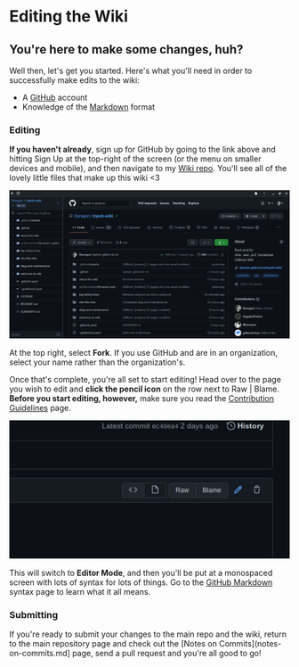 # Editing the Wiki

## You're here to make some changes, huh?

Well then, let's get you started. Here's what you'll need in order to successfully make edits to the wiki:

* A [GitHub](https://github.com) account
* Knowledge of the [Markdown](https://guides.github.com/features/mastering-markdown/) format

### **Editing**

**If you haven't already**, sign up for GitHub by going to the link above and hitting Sign Up at the top-right of the screen \(or the menu on smaller devices and mobile\), and then navigate to my [Wiki repo](https://github.com/Doregon/tnpsh-wiki). You'll see all of the lovely little files that make up this wiki &lt;3

![You won&apos;t see exactly what I have if you don&apos;t use the Gitako extension.](../../.gitbook/assets/github-full.png)

At the top right, select **Fork**. If you use GitHub and are in an organization, select your name rather than the organization's.

Once that's complete, you're all set to start editing! Head over to the page you wish to edit and **click the pencil icon** on the row next to Raw \| Blame. **Before you start editing, however,** make sure you read the [Contribution Guidelines](contribution-guidelines.md) page.

![](../../.gitbook/assets/github-editor.png)

This will switch to **Editor Mode**, and then you'll be put at a monospaced screen with lots of syntax for lots of things. Go to the [GitHub Markdown](https://guides.github.com/features/mastering-markdown/) syntax page to learn what it all means.

### Submitting

If you're ready to submit your changes to the main repo and the wiki, return to the main repository page and check out the [Notes on Commits](notes-on-commits.md] page, send a pull request and you're all good to go!

